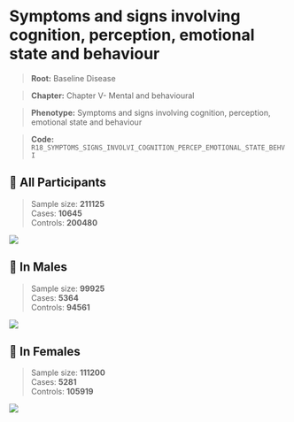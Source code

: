 # Symptoms and signs involving cognition, perception, emotional state and behaviour

> **Root:** Baseline Disease  

> **Chapter:** Chapter V- Mental and behavioural  

> **Phenotype:** Symptoms and signs involving cognition, perception, emotional state and behaviour  

> **Code:** `R18_SYMPTOMS_SIGNS_INVOLVI_COGNITION_PERCEP_EMOTIONAL_STATE_BEHVI`

## 🧪 All Participants  
> Sample size: **211125**  
> Cases: **10645**  
> Controls: **200480**
<img src="/Disease/Figures/ALL/Incidence/R18_SYMPTOMS_SIGNS_INVOLVI_COGNITION_PERCEP_EMOTIONAL_STATE_BEHVI.png"/>
<CsvTable src="/Disease/Data/ALL/Incidence/COX_R18_SYMPTOMS_SIGNS_INVOLVI_COGNITION_PERCEP_EMOTIONAL_STATE_BEHVI.csv" label="🔍 View full results" />

## 👨 In Males  
> Sample size: **99925**  
> Cases: **5364**  
> Controls: **94561**
<img src="/Disease/Figures/Male/Incidence/R18_SYMPTOMS_SIGNS_INVOLVI_COGNITION_PERCEP_EMOTIONAL_STATE_BEHVI.png"/>
<CsvTable src="/Disease/Data/Male/Incidence/COX_R18_SYMPTOMS_SIGNS_INVOLVI_COGNITION_PERCEP_EMOTIONAL_STATE_BEHVI.csv" label="🔍 View full results" />

## 👩 In Females  
> Sample size: **111200**  
> Cases: **5281**  
> Controls: **105919**
<img src="/Disease/Figures/Female/Incidence/R18_SYMPTOMS_SIGNS_INVOLVI_COGNITION_PERCEP_EMOTIONAL_STATE_BEHVI.png"/>
<CsvTable src="/Disease/Data/Female/Incidence/COX_R18_SYMPTOMS_SIGNS_INVOLVI_COGNITION_PERCEP_EMOTIONAL_STATE_BEHVI.csv" label="🔍 View full results" />
